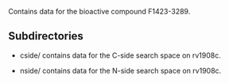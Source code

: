 Contains data for the bioactive compound F1423-3289.

## Subdirectories

- cside/ contains data for the C-side search space on rv1908c.

- nside/ contains data for the N-side search space on rv1908c.

